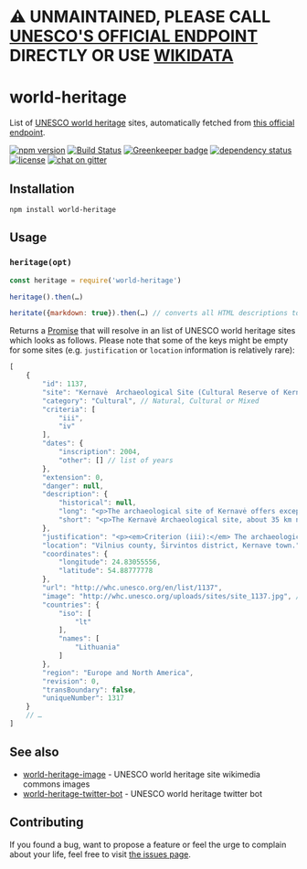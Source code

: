 # :warning: UNMAINTAINED, PLEASE CALL [UNESCO'S OFFICIAL ENDPOINT](https://whc.unesco.org/en/list/xml/) DIRECTLY OR USE [WIKIDATA](https://www.wikidata.org)

# world-heritage

List of [UNESCO world heritage](http://whc.unesco.org/) sites, automatically fetched from [this official endpoint](http://whc.unesco.org/en/list/xml/).

[![npm version](https://img.shields.io/npm/v/world-heritage.svg)](https://www.npmjs.com/package/world-heritage)
[![Build Status](https://travis-ci.org/juliuste/world-heritage.svg?branch=master)](https://travis-ci.org/juliuste/world-heritage)
[![Greenkeeper badge](https://badges.greenkeeper.io/juliuste/world-heritage.svg)](https://greenkeeper.io/)
[![dependency status](https://img.shields.io/david/juliuste/world-heritage.svg)](https://david-dm.org/juliuste/world-heritage)
[![license](https://img.shields.io/github/license/juliuste/world-heritage.svg?style=flat)](LICENSE)
[![chat on gitter](https://badges.gitter.im/juliuste.svg)](https://gitter.im/juliuste)

## Installation

```shell
npm install world-heritage
```

## Usage

### `heritage(opt)`

```js
const heritage = require('world-heritage')

heritage().then(…)

heritate({markdown: true}).then(…) // converts all HTML descriptions to markdown, but takes noteably longer to compute
```

Returns a [Promise](https://developer.mozilla.org/en-US/docs/Web/JavaScript/Reference/Global_Objects/promise) that will resolve in an list of UNESCO world heritage sites which looks as follows. Please note that some of the keys might be empty for some sites (e.g. `justification` or `location` information is relatively rare):

```js
[
    {
        "id": 1137,
        "site": "Kernavė  Archaeological Site (Cultural Reserve of Kernavė)",
        "category": "Cultural", // Natural, Cultural or Mixed
        "criteria": [
            "iii",
            "iv"
        ],
        "dates": {
            "inscription": 2004,
            "other": [] // list of years
        },
        "extension": 0,
        "danger": null,
        "description": {
            "historical": null,
            "long": "<p>The archaeological site of Kernavė offers exceptional testimony to the evolution of human settlements in the Baltic region in Europe over some 10 millennia, with evidence of the contact of pagan and Christian funeral traditions. The settlement patterns and the impressive hill forts are outstanding examples of the development of such types of structures and the history of their use in the pre-Christian era.</p>\r\n<p>The earliest traces of inhabitants have been discovered at the River Neris in the Pajauta valley. The representatives of the Swiderian culture, late Palaeolithic hunters, came here in the 9th-8th millennia BC, followed by more settlements in the Mesolithic and Neolithic periods, due to the river rich in fish and the vast hunting terrain on the upper terr", // …
            "short": "<p>The Kernavė Archaeological site, about 35 km north-west of Vilnius in eastern Lithuania, represents an exceptional testimony to some 10 millennia of human settlements in this region. Situated in the valley of the River Neris, the site is a complex ensemble of archaeological properties, encompassing the town of Kernavė, forts, some unfortified sett" // …
        },
        "justification": "<p><em>Criterion (iii):</em> The archaeological site of Kernave presents an exceptional testimony to the evolution of human settlements in the Baltic region in Europe over the period of some 10 millennia. The site has exceptional evidence of the contact of Pagan and Christian funeral traditio", // …
        "location": "Vilnius county, Širvintos district, Kernave town.",
        "coordinates": {
            "longitude": 24.83055556,
            "latitude": 54.88777778
        },
        "url": "http://whc.unesco.org/en/list/1137",
        "image": "http://whc.unesco.org/uploads/sites/site_1137.jpg", // almost useless since really small
        "countries": {
            "iso": [
                "lt"
            ],
            "names": [
                "Lithuania"
            ]
        },
        "region": "Europe and North America",
        "revision": 0,
        "transBoundary": false,
        "uniqueNumber": 1317
    }
    // …
]
```

## See also

- [world-heritage-image](https://github.com/juliuste/world-heritage-image) - UNESCO world heritage site wikimedia commons images
- [world-heritage-twitter-bot](https://github.com/juliuste/world-heritage-twitter-bot) - UNESCO world heritage twitter bot

## Contributing

If you found a bug, want to propose a feature or feel the urge to complain about your life, feel free to visit [the issues page](https://github.com/juliuste/world-heritage/issues).
